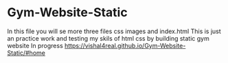 # Gym-Website-Static
In this file you will se more three files css images and index.html This is just an practice work and testing my skils of html css by building static gym website
In progress
https://vishal4real.github.io/Gym-Website-Static/#home
